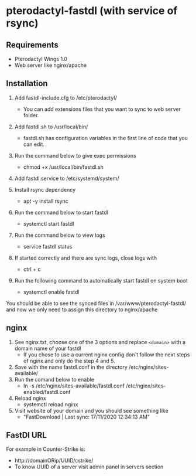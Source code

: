 ﻿# pterodactyl-fastdl (with service of rsync)
## Requirements
- Pterodactyl Wings 1.0
- Web server like nginx/apache
## Installation
1. Add fastdl-include.cfg to /etc/pterodactyl/
    - You can add extensions files that you want to sync to web server folder.

2. Add <span>fastdl.sh</span> to /usr/local/bin/
    - <span>fastdl.sh</span> has configuration variables in the first line of code that you can edit.

3. Run the command below to give exec permissions
    - chmod +x /usr/local/bin/fastdl.sh

4. Add fastdl.service to /etc/systemd/system/

5. Install rsync dependency
    - apt -y install rsync

6. Run the command below to start fastdl
    - systemctl start fastdl

7. Run the command below to view logs
    - service fastdl status

8. If started correctly and there are sync logs, close logs with
    - ctrl + c

9. Run the following command to automatically start fastdl on system boot
    - systemctl enable fastdl

You should be able to see the synced files in /var/www/pterodactyl-fastdl/ and now we only need to assign this directory to nginx/apache
## nginx
1. See nginx.txt, choose one of the 3 options and replace `<domain>` with a domain name of your fastdl
    - If you chose to use a current nginx config don´t follow the next steps of nginx and only do the step 4 and 5.
2. Save with the name fastdl.conf in the directory /etc/nginx/sites-available/
3. Run the comand below to enable
    - ln -s /etc/nginx/sites-available/fastdl.conf /etc/nginx/sites-enabled/fastdl.conf
4. Reload nginx
    - systemctl reload nginx
5. Visit website of your domain and you should see something like
    - "FastDownload | Last sync: 17/11/2020 12:34:13 AM"
## FastDl URL
For example in Counter-Strike is:
 - <span>http://domainORip/UUID/cstrike/</span>
 - To know UUID of a server visit admin panel in servers section
